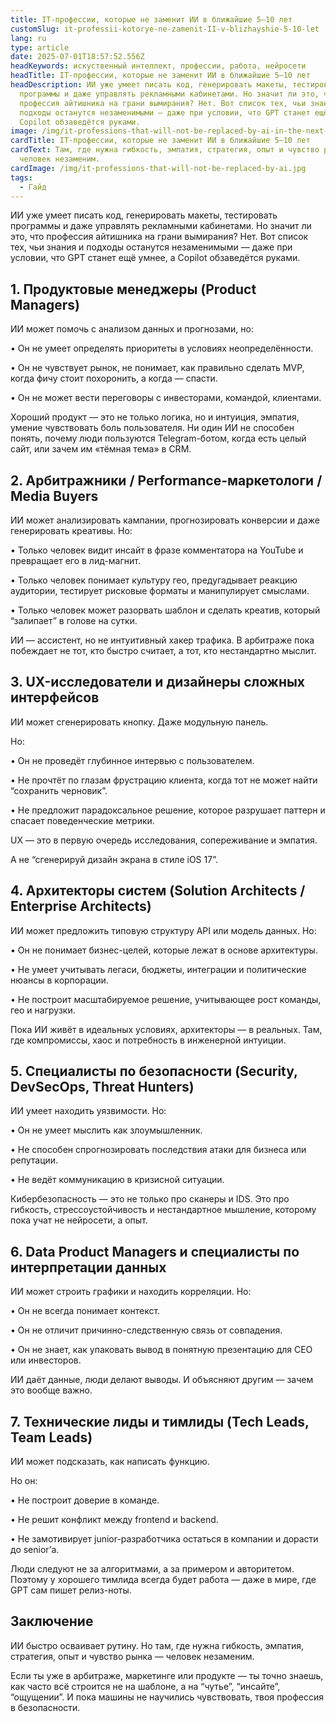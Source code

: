 ```yaml
---
title: IT-профессии, которые не заменит ИИ в ближайшие 5–10 лет
customSlug: it-professii-kotorye-ne-zamenit-II-v-blizhayshie-5-10-let
lang: ru
type: article
date: 2025-07-01T18:57:52.556Z
headKeywords: искуственный интеллект, профессии, работа, нейросети
headTitle: IT-профессии, которые не заменит ИИ в ближайшие 5–10 лет
headDescription: ИИ уже умеет писать код, генерировать макеты, тестировать
  программы и даже управлять рекламными кабинетами. Но значит ли это, что
  профессия айтишника на грани вымирания? Нет. Вот список тех, чьи знания и
  подходы останутся незаменимыми — даже при условии, что GPT станет ещё умнее, а
  Copilot обзаведётся руками.
image: /img/it-professions-that-will-not-be-replaced-by-ai-in-the-next-5–10-years.jpg
cardTitle: IT-профессии, которые не заменит ИИ в ближайшие 5–10 лет
cardText: Там, где нужна гибкость, эмпатия, стратегия, опыт и чувство рынка —
  человек незаменим.
cardImage: /img/it-professions-that-will-not-be-replaced-by-ai.jpg
tags:
  - Гайд
---
```



ИИ уже умеет писать код, генерировать макеты, тестировать программы и даже управлять рекламными кабинетами. Но значит ли это, что профессия айтишника на грани вымирания? Нет. Вот список тех, чьи знания и подходы останутся незаменимыми — даже при условии, что GPT станет ещё умнее, а Copilot обзаведётся руками.



## 1. Продуктовые менеджеры (Product Managers)

ИИ может помочь с анализом данных и прогнозами, но:

• Он не умеет определять приоритеты в условиях неопределённости.

• Он не чувствует рынок, не понимает, как правильно сделать MVP, когда фичу стоит похоронить, а когда — спасти.

• Он не может вести переговоры с инвесторами, командой, клиентами.

Хороший продукт — это не только логика, но и интуиция, эмпатия, умение чувствовать боль пользователя. Ни один ИИ не способен понять, почему люди пользуются Telegram-ботом, когда есть целый сайт, или зачем им «тёмная тема» в CRM.



## 2. Арбитражники / Performance-маркетологи / Media Buyers

ИИ может анализировать кампании, прогнозировать конверсии и даже генерировать креативы. Но:

• Только человек видит инсайт в фразе комментатора на YouTube и превращает его в лид-магнит.

• Только человек понимает культуру гео, предугадывает реакцию аудитории, тестирует рисковые форматы и манипулирует смыслами.

• Только человек может разорвать шаблон и сделать креатив, который “залипает” в голове на сутки.

ИИ — ассистент, но не интуитивный хакер трафика. В арбитраже пока побеждает не тот, кто быстро считает, а тот, кто нестандартно мыслит.



## 3. UX-исследователи и дизайнеры сложных интерфейсов

ИИ может сгенерировать кнопку. Даже модульную панель.

Но:

• Он не проведёт глубинное интервью с пользователем.

• Не прочтёт по глазам фрустрацию клиента, когда тот не может найти “сохранить черновик”.

• Не предложит парадоксальное решение, которое разрушает паттерн и спасает поведенческие метрики.

UX — это в первую очередь исследования, сопереживание и эмпатия.

А не “сгенерируй дизайн экрана в стиле iOS 17”.



## 4. Архитекторы систем (Solution Architects / Enterprise Architects)

ИИ может предложить типовую структуру API или модель данных. Но:

• Он не понимает бизнес-целей, которые лежат в основе архитектуры.

• Не умеет учитывать легаси, бюджеты, интеграции и политические нюансы в корпорации.

• Не построит масштабируемое решение, учитывающее рост команды, гео и нагрузки.

Пока ИИ живёт в идеальных условиях, архитекторы — в реальных. Там, где компромиссы, хаос и потребность в инженерной интуиции.



## 5. Специалисты по безопасности (Security, DevSecOps, Threat Hunters)

ИИ умеет находить уязвимости. Но:

• Он не умеет мыслить как злоумышленник.

• Не способен спрогнозировать последствия атаки для бизнеса или репутации.

• Не ведёт коммуникацию в кризисной ситуации.

Кибербезопасность — это не только про сканеры и IDS. Это про гибкость, стрессоустойчивость и нестандартное мышление, которому пока учат не нейросети, а опыт.



## 6. Data Product Managers и специалисты по интерпретации данных

ИИ может строить графики и находить корреляции. Но:

• Он не всегда понимает контекст.

• Он не отличит причинно-следственную связь от совпадения.

• Он не знает, как упаковать вывод в понятную презентацию для CEO или инвесторов.

ИИ даёт данные, люди делают выводы. И объясняют другим — зачем это вообще важно.



## 7. Технические лиды и тимлиды (Tech Leads, Team Leads)

ИИ может подсказать, как написать функцию.

Но он:

• Не построит доверие в команде.

• Не решит конфликт между frontend и backend.

• Не замотивирует junior-разработчика остаться в компании и дорасти до senior’а.

Люди следуют не за алгоритмами, а за примером и авторитетом. Поэтому у хорошего тимлида всегда будет работа — даже в мире, где GPT сам пишет релиз-ноты.



## Заключение 

ИИ быстро осваивает рутину. Но там, где нужна гибкость, эмпатия, стратегия, опыт и чувство рынка — человек незаменим.

Если ты уже в арбитраже, маркетинге или продукте — ты точно знаешь, как часто всё строится не на шаблоне, а на “чутье”, “инсайте”, “ощущении”. И пока машины не научились чувствовать, твоя профессия в безопасности.